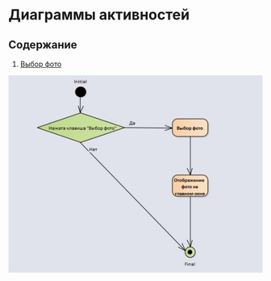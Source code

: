 # Диаграммы активностей
## Содержание
1. [Выбор фото](#signup)


![Выбор фото](https://github.com/Klimets/BadGAI/blob/master/Documents/Diagrams/Activity/Activity.jpg)
